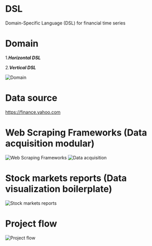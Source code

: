 # DSL
Domain-Specific Language (DSL) for financial time series
# Domain
1.***Horizontal DSL***

2.***Vertical DSL***

![Domain](https://res.cloudinary.com/djxkexzcr/image/upload/v1611057773/DSL/Domain_u8syz7.jpg "Domain")
# Data source
https://finance.yahoo.com
# Web Scraping Frameworks (Data acquisition modular)
![Web Scraping Frameworks](https://res.cloudinary.com/djxkexzcr/image/upload/v1611055729/DSL/Web_Scraping_Frameworks_fm0ksp.png "Web Scraping Frameworks")
![Data acquisition](https://res.cloudinary.com/djxkexzcr/image/upload/v1611058593/DSL/Data_acquisition_taapgm.png "Data acquisition")
# Stock markets reports (Data visualization boilerplate)
![Stock markets reports](https://res.cloudinary.com/djxkexzcr/image/upload/v1611058472/DSL/Stock_markets_reports_s1cfu7.png "Stock markets reports")
# Project flow
![Project flow](https://res.cloudinary.com/djxkexzcr/image/upload/v1611057271/DSL/Project_flow_lr6rtv.png "Project flow")
